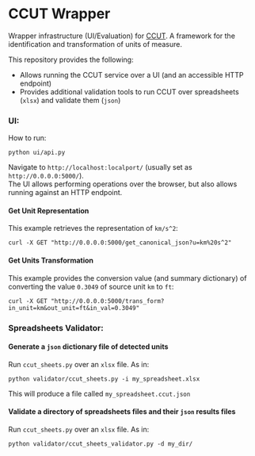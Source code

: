 # CCUT Wrapper
Wrapper infrastructure (UI/Evaluation) for [CCUT](https://github.com/basels/ccut/). A framework for the identification and transformation of units of measure.

This repository provides the following:
* Allows running the CCUT service over a UI (and an accessible HTTP endpoint)
* Provides additional validation tools to run CCUT over spreadsheets (`xlsx`) and validate them (`json`)


### UI:
How to run:
```
python ui/api.py
```
Navigate to `http://localhost:localport/` (usually set as `http://0.0.0.0:5000/`).<br />
The UI allows performing operations over the browser, but also allows running against an HTTP endpoint.

#### Get Unit Representation
This example retrieves the representation of `km/s^2`:
```
curl -X GET "http://0.0.0.0:5000/get_canonical_json?u=km%20s^2"
```

#### Get Units Transformation
This example provides the conversion value (and summary dictionary) of converting the value `0.3049` of source unit `km` to `ft`:
```
curl -X GET "http://0.0.0.0:5000/trans_form?in_unit=km&out_unit=ft&in_val=0.3049"
```


### Spreadsheets Validator:
#### Generate a `json` dictionary file of detected units
Run `ccut_sheets.py` over an `xlsx` file. As in:
```
python validator/ccut_sheets.py -i my_spreadsheet.xlsx
```
This will produce a file called `my_spreadsheet.ccut.json`

#### Validate a directory of spreadsheets files and their `json` results files
Run `ccut_sheets.py` over an `xlsx` file. As in:
```
python validator/ccut_sheets_validator.py -d my_dir/
```